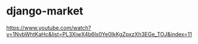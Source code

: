# django-market
https://www.youtube.com/watch?v=1NvbWhtKaHc&list=PL3XiwX4b6ls0Ye0IkKgZpxzXh3EGe_TOJ&index=11